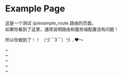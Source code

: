 # Example Page

这是一个测试 /p/example_route 路由的页面。  
如果你看到了这里，通常说明路由和服务端配置没有问题！

所以你做到了！！ （づ￣3￣）づ╭❤～

~  
~  
~  
~  
~
